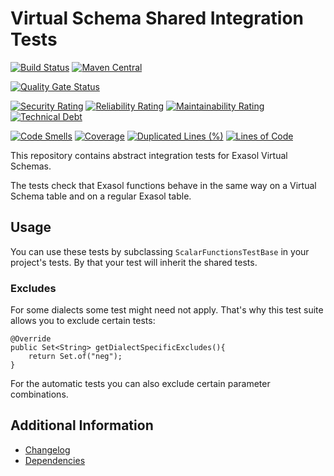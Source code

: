 # Virtual Schema Shared Integration Tests

[![Build Status](https://github.com/exasol/virtual-schema-shared-integration-tests/actions/workflows/ci-build.yml/badge.svg)](https://github.com/exasol/virtual-schema-shared-integration-tests/actions/workflows/ci-build.yml)
[![Maven Central](https://img.shields.io/maven-central/v/com.exasol/virtual-schema-shared-integration-tests)](https://search.maven.org/artifact/com.exasol/virtual-schema-shared-integration-tests)

[![Quality Gate Status](https://sonarcloud.io/api/project_badges/measure?project=com.exasol%3Avirtual-schema-shared-integration-tests&metric=alert_status)](https://sonarcloud.io/dashboard?id=com.exasol%3Avirtual-schema-shared-integration-tests)

[![Security Rating](https://sonarcloud.io/api/project_badges/measure?project=com.exasol%3Avirtual-schema-shared-integration-tests&metric=security_rating)](https://sonarcloud.io/dashboard?id=com.exasol%3Avirtual-schema-shared-integration-tests)
[![Reliability Rating](https://sonarcloud.io/api/project_badges/measure?project=com.exasol%3Avirtual-schema-shared-integration-tests&metric=reliability_rating)](https://sonarcloud.io/dashboard?id=com.exasol%3Avirtual-schema-shared-integration-tests)
[![Maintainability Rating](https://sonarcloud.io/api/project_badges/measure?project=com.exasol%3Avirtual-schema-shared-integration-tests&metric=sqale_rating)](https://sonarcloud.io/dashboard?id=com.exasol%3Avirtual-schema-shared-integration-tests)
[![Technical Debt](https://sonarcloud.io/api/project_badges/measure?project=com.exasol%3Avirtual-schema-shared-integration-tests&metric=sqale_index)](https://sonarcloud.io/dashboard?id=com.exasol%3Avirtual-schema-shared-integration-tests)

[![Code Smells](https://sonarcloud.io/api/project_badges/measure?project=com.exasol%3Avirtual-schema-shared-integration-tests&metric=code_smells)](https://sonarcloud.io/dashboard?id=com.exasol%3Avirtual-schema-shared-integration-tests)
[![Coverage](https://sonarcloud.io/api/project_badges/measure?project=com.exasol%3Avirtual-schema-shared-integration-tests&metric=coverage)](https://sonarcloud.io/dashboard?id=com.exasol%3Avirtual-schema-shared-integration-tests)
[![Duplicated Lines (%)](https://sonarcloud.io/api/project_badges/measure?project=com.exasol%3Avirtual-schema-shared-integration-tests&metric=duplicated_lines_density)](https://sonarcloud.io/dashboard?id=com.exasol%3Avirtual-schema-shared-integration-tests)
[![Lines of Code](https://sonarcloud.io/api/project_badges/measure?project=com.exasol%3Avirtual-schema-shared-integration-tests&metric=ncloc)](https://sonarcloud.io/dashboard?id=com.exasol%3Avirtual-schema-shared-integration-tests)

This repository contains abstract integration tests for Exasol Virtual Schemas.

The tests check that Exasol functions behave in the same way on a Virtual Schema table and on a regular Exasol table.

## Usage

You can use these tests by subclassing `ScalarFunctionsTestBase` in your project's tests. By that your test will inherit the shared tests.

### Excludes

For some dialects some test might need not apply. That's why this test suite allows you to exclude certain tests:

```
@Override
public Set<String> getDialectSpecificExcludes(){
    return Set.of("neg");
}
```

For the automatic tests you can also exclude certain parameter combinations.

## Additional Information

* [Changelog](doc/changes/changelog.md)
* [Dependencies](dependencies.md)
